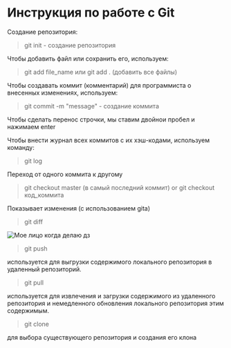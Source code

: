 # Инструкция по работе с Git 
Создание репозитория:

> git init - создание репозитория  

Чтобы добавить файл или сохранить его, используем:  

> git add file_name или git add . (добавить все файлы)    

Чтобы создавать коммит (комментарий) для программиста о внесенных изменениях, используем:  
> git commit -m "message" - создание коммита  

Чтобы сделать перенос строчки, мы ставим двойнои пробел и нажимаем enter  

Чтобы внести журнал всех коммитов с их хэш-кодами, используем команду:  
> git log  

Переход от одного коммита к другому 
> git checkout master (в самый последний коммит) or git checkout код_коммита  

Показывает изменения (с использованием gitа)

> git diff

 ![**Мое лицо когда делаю дз**](<https://2ch.hk/vg/arch/2019-06-30/thumb/30436849/15615527521240s.jpg>)

> git push      

используется для выгрузки содержимого локального репозитория в удаленный репозиторий.

>git pull   

 используется для извлечения и загрузки содержимого из удаленного репозитория и немедленного обновления локального репозитория этим содержимым.

 >git clone  

 для выбора существующего репозитория и создания его клона

<!--- Страшно ничего не понятно, но интересно --->